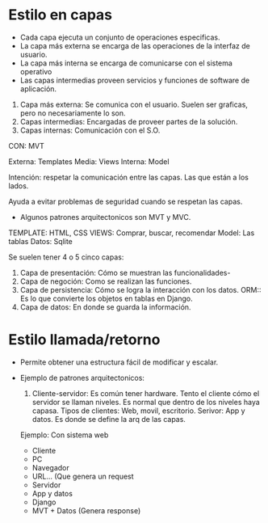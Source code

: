 # Estilo en capas

- Cada capa ejecuta un conjunto de operaciones especificas.
- La capa más externa se encarga de las operaciones de la interfaz de usuario.
- La capa más interna se encarga de comunicarse con el sistema operativo
- Las capas intermedias proveen servicios y funciones de software de aplicación.

1. Capa más externa: Se comunica con el usuario. Suelen ser graficas, pero no necesariamente lo son.
2. Capas intermedias: Encargadas de proveer partes de la solución.
3. Capas internas: Comunicación con el S.O.

CON: MVT

Externa: Templates
Media: Views
Interna: Model

Intención: respetar la comunicación entre las capas. Las que están a los lados.

Ayuda a evitar problemas de seguridad cuando se respetan las capas.

* Algunos patrones arquitectonicos son MVT y MVC.

TEMPLATE: HTML, CSS
VIEWS: Comprar, buscar, recomendar
Model: Las tablas
Datos: Sqlite

Se suelen tener 4 o 5 cinco capas:

1. Capa de presentación: Cómo se muestran las funcionalidades-
2. Capa de negoción: Como se realizan las funciones.
3. Capa de persistencia: Cómo se logra la interacción con los datos. ORM:: Es lo que convierte los objetos en tablas en Django.
4. Capa de datos: En donde se guarda la información.

# Estilo llamada/retorno

- Permite obtener una estructura fácil de modificar y escalar.

* Ejemplo de patrones arquitectonicos: 
    1. Cliente-servidor: Es común tener hardware. Tento el cliente cómo el servidor se llaman niveles. Es normal que dentro de los niveles haya capasa.
    Tipos de clientes: Web, movil, escritorio.
    Serivor: App y datos. Es donde se define la arq de las capas.

    Ejemplo: Con sistema web

    * Cliente
    - PC
    - Navegador
    - URL... (Que genera un request
    
    * Servidor
    - App y datos
    - Django
    - MVT + Datos (Genera response)

